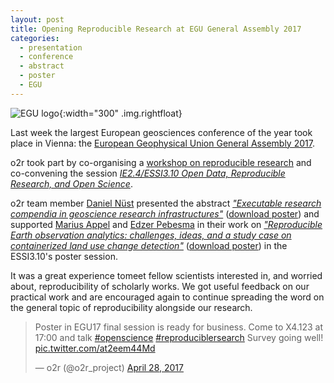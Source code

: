 ```yaml
---
layout: post
title: Opening Reproducible Research at EGU General Assembly 2017
categories:
  - presentation
  - conference
  - abstract
  - poster
  - EGU
---
```


![EGU logo](http://blogs.egu.eu/geolog/files/2017/04/EGU-17-700x400.jpg "European Geophysical Union General Assembly 2017"){:width="300" .img.rightfloat} 

Last week the largest European geosciences conference of the year took place in Vienna: the [European Geophysical Union General Assembly 2017][egu2017].

o2r took part by co-organising a [workshop on reproducible research](http://o2r.info/2017/05/03/egu-short-course-recap/) and co-convening the session [_IE2.4/ESSI3.10 Open Data, Reproducible Research, and Open Science_][postersession].

o2r team member [Daniel Nüst](https://orcid.org/0000-0002-0024-5046) presented the abstract [_"Executable research compendia in geoscience research infrastructures"_][abstractpdfdaniel] ([download poster][posterdaniel]) and supported [Marius Appel](https://orcid.org/0000-0001-5281-3896) and [Edzer Pebesma](http://orcid.org/0000-0001-8049-7069) in their work on [_"Reproducible Earth observation analytics: challenges, ideas, and a study case on containerized land use change detection"_][abstractpdfmarius] ([download poster][postermarius]) in the ESSI3.10's poster session.

It was a great experience to<!--more-->meet fellow scientists interested in, and worried about, reproducibility of scholarly works.
We got useful feedback on our practical work and are encouraged again to continue spreading the word on the general topic of reproducibility alongside our research.

<blockquote class="twitter-tweet" data-lang="en"><p lang="en" dir="ltr">Poster in EGU17 final session is ready for business. Come to X4.123 at 17:00 and talk <a href="https://twitter.com/hashtag/openscience?src=hash">#openscience</a> <a href="https://twitter.com/hashtag/reproduciblersearch?src=hash">#reproduciblersearch</a> Survey going well! <a href="https://t.co/at2eem44Md">pic.twitter.com/at2eem44Md</a></p>&mdash; o2r (@o2r_project) <a href="https://twitter.com/o2r_project/status/857962352196681728">April 28, 2017</a></blockquote>
<script async src="//platform.twitter.com/widgets.js" charset="utf-8"></script>

[egu2017]: http://www.egu2017.eu/ "EGU General Assembly 2017 Website"
[abstractpdfdaniel]: http://meetingorganizer.copernicus.org/EGU2017/EGU2017-7215.pdf "abstract PDF download"
[posterdaniel]: http://presentations.copernicus.org/EGU2017-7215_presentation.pdf "poster PDF download"
[abstractpdfmarius]: http://meetingorganizer.copernicus.org/EGU2017/EGU2017-8525.pdf "abstract PDF download"
[postersession]: http://meetingorganizer.copernicus.org/EGU2017/session/23924 "poster session description"
[postermarius]: http://presentations.copernicus.org/EGU2017-8525_presentation.pdf "poster PDF download"